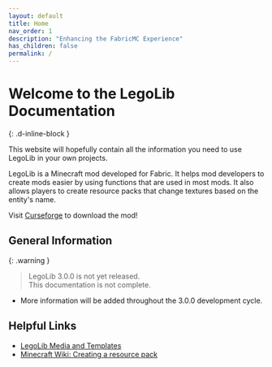 ```yaml
---
layout: default
title: Home
nav_order: 1
description: "Enhancing the FabricMC Experience"
has_children: false
permalink: /
---
```

# Welcome to the LegoLib Documentation  
{: .d-inline-block }  

This website will hopefully contain all the information you need to use LegoLib in your own projects.  

LegoLib is a Minecraft mod developed for Fabric. It helps mod developers to create mods easier by using functions that are used in most mods. It also allows players to create resource packs that change textures based on the entity's name.  

Visit [Curseforge](https://www.curseforge.com/minecraft/mc-mods/legolib/files) to download the mod!  


## General Information  

{: .warning }  
> LegoLib 3.0.0 is not yet released.  
> This documentation is not complete.  
 - More information will be added throughout the 3.0.0 development cycle.

## Helpful Links  

 - [LegoLib Media and Templates](https://github.com/LegoLib-Fabric/community)  
 - [Minecraft Wiki: Creating a resource pack](https://minecraft.fandom.com/wiki/Tutorials/Creating_a_resource_pack)  